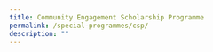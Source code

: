 ```yaml
---
title: Community Engagement Scholarship Programme
permalink: /special-programmes/csp/
description: ""
---
```

